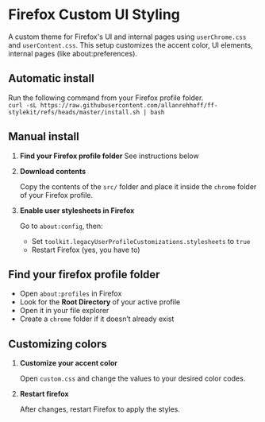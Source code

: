 # Firefox Custom UI Styling

A custom theme for Firefox's UI and internal pages using `userChrome.css` and `userContent.css`.
This setup customizes the accent color, UI elements, internal pages (like about:preferences).

## Automatic install
Run the following command from your Firefox profile folder.  
`curl -sL https://raw.githubusercontent.com/allanrehhoff/ff-stylekit/refs/heads/master/install.sh | bash`

## Manual install

1. **Find your Firefox profile folder**
   See instructions below

2. **Download contents**

   Copy the contents of the `src/` folder and place it inside the `chrome` folder of your Firefox profile.

3. **Enable user stylesheets in Firefox**

   Go to `about:config`, then:
   - Set `toolkit.legacyUserProfileCustomizations.stylesheets` to `true`
   - Restart Firefox (yes, you have to)

## Find your firefox profile folder
   - Open `about:profiles` in Firefox
   - Look for the **Root Directory** of your active profile
   - Open it in your file explorer
   - Create a `chrome` folder if it doesn’t already exist

## Customizing colors
1. **Customize your accent color**

   Open `custom.css` and change the values to your desired color codes.  

2. **Restart firefox**

   After changes, restart Firefox to apply the styles.